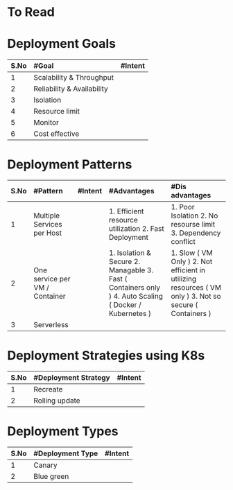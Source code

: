 # To Read

# Deployment Goals
|S.No | #Goal  | #Intent |
| :--- | :--- | :--- |
|1 | Scalability & Throughput |  |
|2 | Reliability & Availability |   |
|3 | Isolation |   |
|4 | Resource limit |   |
|5 | Monitor |   |
|6 | Cost effective |   |

# Deployment Patterns
|S.No | #Pattern  | #Intent | #Advantages | #Dis advantages |
| :--- | :--- | :--- |:--- |:--- |
|1 | Multiple Services per Host |  | 1. Efficient resource utilization 2. Fast Deployment | 1. Poor Isolation 2. No resourse limit 3. Dependency conflict |
|2 | One service per VM / Container |   |1. Isolation & Secure 2. Managable 3. Fast ( Containers only ) 4. Auto Scaling ( Docker / Kubernetes ) | 1. Slow ( VM Only ) 2. Not efficient in utilizing resources ( VM only ) 3. Not so secure ( Containers ) |
|3 | Serverless |   | | |

# Deployment Strategies using K8s
|S.No | #Deployment Strategy  | #Intent |
| :--- | :--- | :--- |
|1 | Recreate |  |
|2 | Rolling update |   |

# Deployment Types
|S.No | #Deployment Type  | #Intent |
| :--- | :--- | :--- |
|1 | Canary |  |
|2 | Blue green |   |
